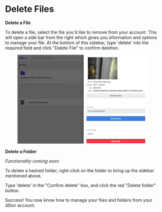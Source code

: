 # Delete Files

**Delete a File**

To delete a file, select the file you'd like to remove from your account. This will open a side bar from the right which gives you information and options to manage your file. At the bottom of this sidebar, type 'delete' into the required field and click "Delete File" to confirm deletion.&#x20;

<figure><img src="../../.gitbook/assets/Screen Shot 2022-12-21 at 10.03.23 AM.png" alt=""><figcaption></figcaption></figure>



**Delete a Folder**&#x20;

_Functionality coming soon_

To delete a hashed folder, right-click on the folder to bring up the sidebar mentioned above.&#x20;

Type 'delete' in the "Confirm delete" box, and click the red "Delete folder" button.&#x20;



Success! You now know how to manage your files and folders from your dStor account.
